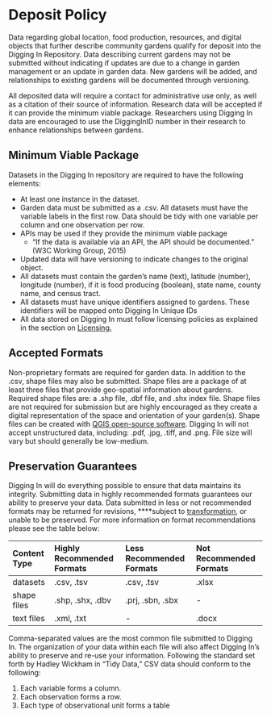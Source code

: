 # Deposit Policy

Data regarding global location, food production, resources, and digital objects that further describe community gardens qualify for deposit into the Digging In Repository. Data describing current gardens may not be submitted without indicating if updates are due to a change in garden management or an update in garden data. New gardens will be added, and relationships to existing gardens will be documented through versioning.

All deposited data will require a contact for administrative use only, as well as a citation of their source of information. Research data will be accepted if it can provide the minimum viable package. Researchers using Digging In data are encouraged to use the DiggingInID number in their research to enhance relationships between gardens.

## Minimum Viable Package

Datasets in the Digging In repository are required to have the following elements:

* At least one instance in the dataset.
* Garden data must be submitted as a .csv. All datasets must have the variable labels in the first row. Data should be tidy with one variable per column and one observation per row.
* APIs may be used if they provide the minimum viable package
  * “If the data is available via an API, the API should be documented.” \(W3C Working Group, 2015\)
* Updated data will have versioning to indicate changes to the original object.
* All datasets must contain the garden’s name \(text\), latitude \(number\), longitude \(number\), if it is food producing \(boolean\), state name, county name, and census tract.
* All datasets must have unique identifiers assigned to gardens. These identifiers will be mapped onto Digging In Unique IDs
* All data stored on Digging In must follow licensing policies as explained in the section on [Licensing.](https://lis598j-buechlerhammerquist.gitbook.io/digging-in-community-garden-data/licensing)

## Accepted Formats

Non-proprietary formats are required for garden data. In addition to the .csv, shape files may also be submitted. Shape files are a package of at least three files that provide geo-spatial information about gardens. Required shape files are: a .shp file, .dbf file, and .shx index file. Shape files are not required for submission but are highly encouraged as they create a digital representation of the space and orientation of your garden\(s\). Shape files can be created with [QGIS open-source software](https://www.qgis.org/en/site/). Digging In will not accept unstructured data, including: .pdf, .jpg, .tiff, and .png. File size will vary but should generally be low-medium.

## Preservation Guarantees

Digging In will do everything possible to ensure that data maintains its integrity. Submitting data in highly recommended formats guarantees our ability to preserve your data. Data submitted in less or not recommended formats may be returned for revisions, ****subject to [transformation](https://lis598j-buechlerhammerquist.gitbook.io/digging-in-community-garden-data/transformation), or unable to be preserved. For more information on format recommendations please see the table below:

| Content Type | Highly Recommended Formats | Less Recommended Formats | Not Recommended Formats |
| :--- | :--- | :--- | :--- |
| datasets | .csv, .tsv | .csv, .tsv | .xlsx |
| shape files | .shp, .shx, .dbv | .prj, .sbn, .sbx | - |
| text files | .xml, .txt | - | .docx |

Comma-separated values are the most common file submitted to Digging In. The organization of your data within each file will also affect Digging In’s ability to preserve and re-use your information. Following the standard set forth by Hadley Wickham in “Tidy Data,” CSV data should conform to the following:

1. Each variable forms a column.
2. Each observation forms a row.
3. Each type of observational unit forms a table

